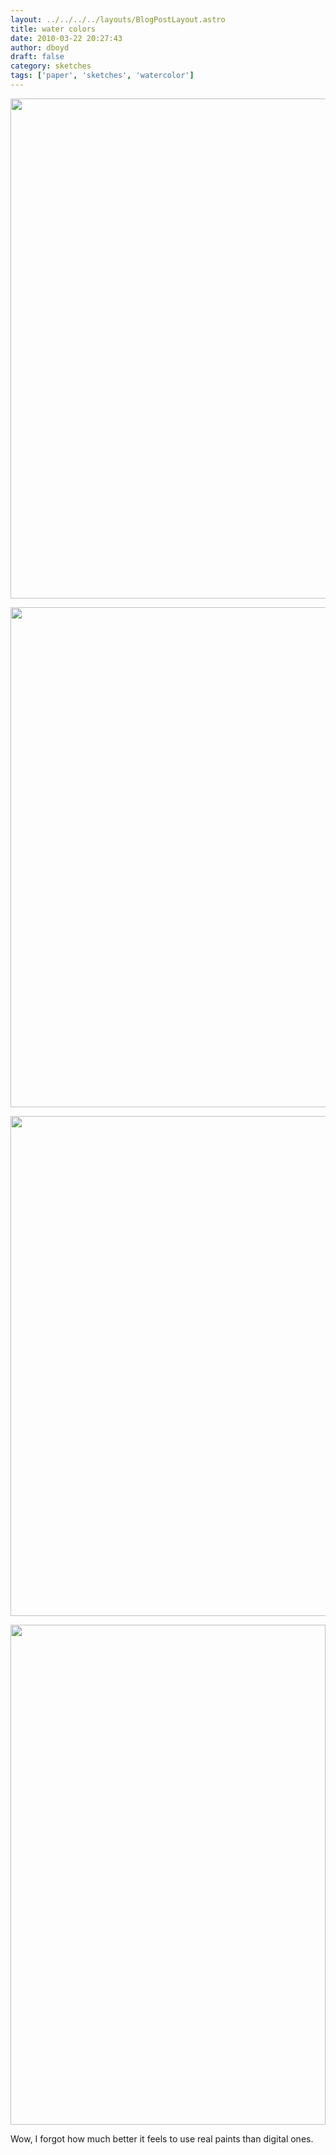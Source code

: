 ```yaml
---
layout: ../../../../layouts/BlogPostLayout.astro
title: water colors
date: 2010-03-22 20:27:43
author: dboyd
draft: false
category: sketches
tags: ['paper', 'sketches', 'watercolor']
---
```

<img
    srcset="https://img.danaboyd.com/images/2010/03/test1_480.avif 480w"
    sizes="(max-width: 480px) 100vw"
    src="https://img.danaboyd.com/images/2010/03/test1.jpg"
    alt=""
    style="width: auto; height: clamp(0px, 95vh, 800px);"
/>

<img
    srcset="https://img.danaboyd.com/images/2010/03/tux_480.avif 480w"
    sizes="(max-width: 480px) 100vw"
    src="https://img.danaboyd.com/images/2010/03/tux.jpg"
    alt=""
    style="width: auto; height: clamp(0px, 95vh, 800px);"
/>

<img
    srcset="https://img.danaboyd.com/images/2010/03/pinkGlasses_480.avif 480w"
    sizes="(max-width: 480px) 100vw"
    src="https://img.danaboyd.com/images/2010/03/pinkGlasses.jpg"
    alt=""
    style="width: auto; height: clamp(0px, 95vh, 800px);"
/>

<img
    srcset="https://img.danaboyd.com/images/2010/03/yellowBook_720.avif 720w, https://img.danaboyd.com/images/2010/03/yellowBook_480.avif 480w"
    sizes="(max-width: 720px) 100vw, (max-width: 480px) 100vw"
    src="https://img.danaboyd.com/images/2010/03/yellowBook.jpg"
    alt=""
    style="width: clamp(0px, 100%, 800px); height: auto;"
/>

Wow, I forgot how much better it feels to use real paints than digital ones.